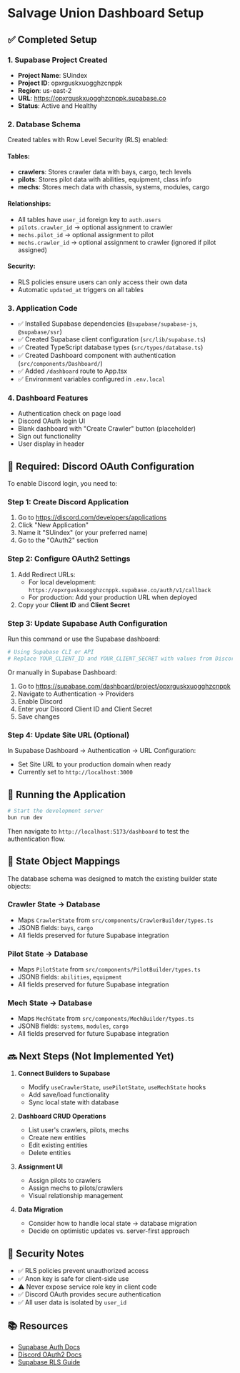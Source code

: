 # Salvage Union Dashboard Setup

## ✅ Completed Setup

### 1. Supabase Project Created
- **Project Name**: SUindex
- **Project ID**: opxrguskxuogghzcnppk
- **Region**: us-east-2
- **URL**: https://opxrguskxuogghzcnppk.supabase.co
- **Status**: Active and Healthy

### 2. Database Schema
Created tables with Row Level Security (RLS) enabled:

#### Tables:
- **crawlers**: Stores crawler data with bays, cargo, tech levels
- **pilots**: Stores pilot data with abilities, equipment, class info
- **mechs**: Stores mech data with chassis, systems, modules, cargo

#### Relationships:
- All tables have `user_id` foreign key to `auth.users`
- `pilots.crawler_id` → optional assignment to crawler
- `mechs.pilot_id` → optional assignment to pilot
- `mechs.crawler_id` → optional assignment to crawler (ignored if pilot assigned)

#### Security:
- RLS policies ensure users can only access their own data
- Automatic `updated_at` triggers on all tables

### 3. Application Code
- ✅ Installed Supabase dependencies (`@supabase/supabase-js`, `@supabase/ssr`)
- ✅ Created Supabase client configuration (`src/lib/supabase.ts`)
- ✅ Created TypeScript database types (`src/types/database.ts`)
- ✅ Created Dashboard component with authentication (`src/components/Dashboard/`)
- ✅ Added `/dashboard` route to App.tsx
- ✅ Environment variables configured in `.env.local`

### 4. Dashboard Features
- Authentication check on page load
- Discord OAuth login UI
- Blank dashboard with "Create Crawler" button (placeholder)
- Sign out functionality
- User display in header

## 🔧 Required: Discord OAuth Configuration

To enable Discord login, you need to:

### Step 1: Create Discord Application
1. Go to https://discord.com/developers/applications
2. Click "New Application"
3. Name it "SUindex" (or your preferred name)
4. Go to the "OAuth2" section

### Step 2: Configure OAuth2 Settings
1. Add Redirect URLs:
   - For local development: `https://opxrguskxuogghzcnppk.supabase.co/auth/v1/callback`
   - For production: Add your production URL when deployed
2. Copy your **Client ID** and **Client Secret**

### Step 3: Update Supabase Auth Configuration
Run this command or use the Supabase dashboard:

```bash
# Using Supabase CLI or API
# Replace YOUR_CLIENT_ID and YOUR_CLIENT_SECRET with values from Discord
```

Or manually in Supabase Dashboard:
1. Go to https://supabase.com/dashboard/project/opxrguskxuogghzcnppk
2. Navigate to Authentication → Providers
3. Enable Discord
4. Enter your Discord Client ID and Client Secret
5. Save changes

### Step 4: Update Site URL (Optional)
In Supabase Dashboard → Authentication → URL Configuration:
- Set Site URL to your production domain when ready
- Currently set to `http://localhost:3000`

## 🚀 Running the Application

```bash
# Start the development server
bun run dev
```

Then navigate to `http://localhost:5173/dashboard` to test the authentication flow.

## 📝 State Object Mappings

The database schema was designed to match the existing builder state objects:

### Crawler State → Database
- Maps `CrawlerState` from `src/components/CrawlerBuilder/types.ts`
- JSONB fields: `bays`, `cargo`
- All fields preserved for future Supabase integration

### Pilot State → Database
- Maps `PilotState` from `src/components/PilotBuilder/types.ts`
- JSONB fields: `abilities`, `equipment`
- All fields preserved for future Supabase integration

### Mech State → Database
- Maps `MechState` from `src/components/MechBuilder/types.ts`
- JSONB fields: `systems`, `modules`, `cargo`
- All fields preserved for future Supabase integration

## 🔜 Next Steps (Not Implemented Yet)

1. **Connect Builders to Supabase**
   - Modify `useCrawlerState`, `usePilotState`, `useMechState` hooks
   - Add save/load functionality
   - Sync local state with database

2. **Dashboard CRUD Operations**
   - List user's crawlers, pilots, mechs
   - Create new entities
   - Edit existing entities
   - Delete entities

3. **Assignment UI**
   - Assign pilots to crawlers
   - Assign mechs to pilots/crawlers
   - Visual relationship management

4. **Data Migration**
   - Consider how to handle local state → database migration
   - Decide on optimistic updates vs. server-first approach

## 🔐 Security Notes

- ✅ RLS policies prevent unauthorized access
- ✅ Anon key is safe for client-side use
- ⚠️ Never expose service role key in client code
- ✅ Discord OAuth provides secure authentication
- ✅ All user data is isolated by `user_id`

## 📚 Resources

- [Supabase Auth Docs](https://supabase.com/docs/guides/auth)
- [Discord OAuth2 Docs](https://discord.com/developers/docs/topics/oauth2)
- [Supabase RLS Guide](https://supabase.com/docs/guides/auth/row-level-security)

